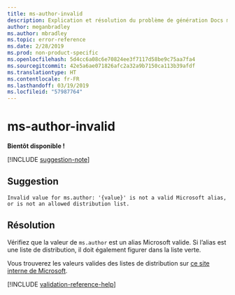 ```yaml
---
title: ms-author-invalid
description: Explication et résolution du problème de génération Docs ms-author-invalid
author: meganbradley
ms.author: mbradley
ms.topic: error-reference
ms.date: 2/28/2019
ms.prod: non-product-specific
ms.openlocfilehash: 5d4cc6a08c6e70824ee3f7117d58be9c75aa7fa4
ms.sourcegitcommit: 42e5a6ae071826afc2a32a9b7150ca113b39afdf
ms.translationtype: HT
ms.contentlocale: fr-FR
ms.lasthandoff: 03/19/2019
ms.locfileid: "57987764"
---
```

# <a name="ms-author-invalid"></a>ms-author-invalid

**Bientôt disponible !**

[!INCLUDE [suggestion-note](includes/suggestion-note.md)]

## <a name="suggestion"></a>Suggestion

`Invalid value for ms.author: '{value}' is not a valid Microsoft alias, or is not an allowed distribution list.`

## <a name="resolution"></a>Résolution

Vérifiez que la valeur de `ms.author` est un alias Microsoft valide. Si l’alias est une liste de distribution, il doit également figurer dans la liste verte.

Vous trouverez les valeurs valides des listes de distribution sur [ce site interne de Microsoft](https://docsmetadatatool.azurewebsites.net/allowlists).

<!--make sure to add this file to your includes folder and verify the path-->
[!INCLUDE [validation-reference-help](includes/validation-reference-help.md)]
